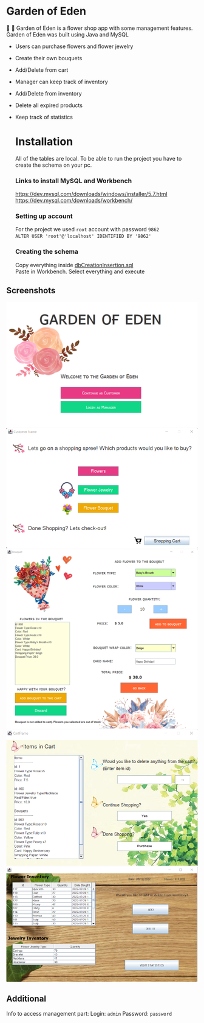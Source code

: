 # Garden of Eden
:blossom: :rose: Garden of Eden is a flower shop app with some management features.
Garden of Eden was built using Java and MySQL

 * Users can purchase flowers and flower jewelry
 * Create their own bouquets
 * Add/Delete from cart
 * Manager can keep track of inventory
 * Add/Delete from inventory
 * Delete all expired products
 * Keep track of statistics

 

    # Installation
    All of the tables are local. To be able to run the project you have to create the schema on your pc.

    ### Links to install MySQL and Workbench
    https://dev.mysql.com/downloads/windows/installer/5.7.html  
    https://dev.mysql.com/downloads/workbench/

    ### Setting up account
    
    For the project we used ``` root ``` account  with password ``` 9862 ```\
     ``` ALTER USER 'root'@'localhost' IDENTIFIED BY '9862' ```
    ### Creating the schema
    Copy everything inside [dbCreationInsertion.sql](src/dbCreationInsertion.sql)\
    Paste in Workbench. Select everything and execute
    
## Screenshots
![App Screenshot](screenshots/Screenshot0.png)
![App Screenshot](screenshots/Screenshot1.png)
![App Screenshot](screenshots/Screenshot2.png)
![App Screenshot](screenshots/Screenshot3.png)
![App Screenshot](screenshots/Screenshot4.png)
## Additional
Info to access management part: Login: ```admin``` Password: ```password```
